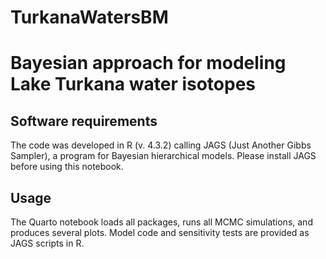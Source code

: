 # TurkanaWatersBM
# Bayesian approach for modeling Lake Turkana water isotopes

## Software requirements

The code was developed in R (v. 4.3.2) calling JAGS (Just Another Gibbs Sampler), a program for Bayesian hierarchical models. Please install JAGS before using this notebook.

## Usage

The Quarto notebook loads all packages, runs all MCMC simulations, and produces several plots. Model code and sensitivity tests are provided as JAGS scripts in R. 


